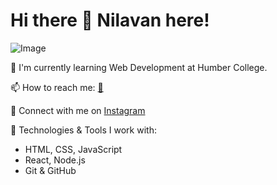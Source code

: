 # Hi there 👋 Nilavan here!

![Image](https://unsplash.com/photos/turned-on-flat-screen-television-5Xwaj9gaR0g)

🌱 I'm currently learning Web Development at Humber College.

📫 How to reach me: [📨](mailto:seranilavan0710@gmail.com)

💼 Connect with me on [Instagram](https://www.instagram.com/_nilavan_s/)

🚀 Technologies & Tools I work with:
- HTML, CSS, JavaScript
- React, Node.js
- Git & GitHub


